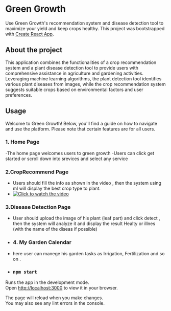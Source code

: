 # Green Growth
Use Green Growth's recommendation system and disease detection tool
           to maximize your yield and keep crops healthy.
This project was bootstrapped with [Create React App](https://github.com/facebook/create-react-app).

## About the project
This application combines the functionalities of a crop recommendation system and a plant disease detection tool to provide users with comprehensive assistance in agriculture and gardening activities. Leveraging machine learning algorithms, the plant detection tool identifies various plant diseases from images, while the crop recommendation system suggests suitable crops based on environmental factors and user preferences.

## Usage
Welcome to Green Growth! Below, you'll find a guide on how to navigate and use the platform. Please note that certain features are for all users. 
### 1. Home Page
-The home page welcomes users to green growth
-Users can click get started or scroll down into srevices and select any service
### 2.CropRecommend Page 
- Users should fill the info as shown in the video , then the system using ml will display the best crop type to plant.
- [![Click to watch the video](https://img.youtube.com/vi/Mbx-DivWiMo/0.jpg)](https://youtu.be/Mbx-DivWiMo)
### 3.Disease Detection Page
- User should upload the image of his plant (leaf part) and click detect , then the system will analyze it and display the result Healty or illnes (with the name of the diseas if possible)
- ### 4. My Garden Calendar
- here user can manege his garden tasks as Irrigation, Fertilization and so on .
- ### `npm start`

Runs the app in the development mode.\
Open [http://localhost:3000](http://localhost:3000) to view it in your browser.

The page will reload when you make changes.\
You may also see any lint errors in the console.
